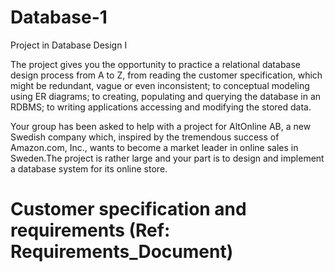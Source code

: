 # Database-1
Project in Database Design I 

The project gives you the opportunity to practice a relational database design process from A to Z, from reading the customer specification, which might be redundant, vague or even inconsistent; to conceptual modeling using ER diagrams; to creating, populating and querying the database in an RDBMS; to writing applications accessing
and modifying the stored data.

Your group has been asked to help with a project for AltOnline AB, a new Swedish company which, inspired by the tremendous success of Amazon.com, Inc., wants to become a market leader in online sales in Sweden.The project is rather large and your part is to design and implement a database system for its online store. 

# Customer specification and requirements (Ref: Requirements_Document)
  
